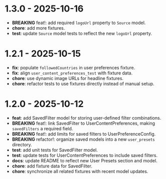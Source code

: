 # 1.3.0 - 2025-10-16

- **BREAKING** feat!: add required `logoUrl` property to `Source` model.
- **chore**: add more fixtures.
- **test**: update `Source` model tests to reflect the new `logoUrl` property.

# 1.2.1 - 2025-10-15

- **fix**: populate `followedCountries` in user preferences fixture.
- **fix**: align `user_content_preferences_test` with fixture data.
- **chore**: use dynamic image URLs for headline fixtures.
- **chore**: refactor tests to use fixtures directly instead of manual setup.

# 1.2.0 - 2025-10-12

- **feat**: add SavedFilter model for storing user-defined filter combinations.
- **BREAKING** feat!: link SavedFilter to UserContentPreferences, making `savedFilters` a required field.
- **BREAKING** feat!: add limits for saved filters to UserPreferenceConfig.
- **BREAKING** refactor!: organize saved models into a new `user_presets` directory.
- **test**: add unit tests for SavedFilter model.
- **test**: update tests for UserContentPreferences to include saved filters.
- **docs**: update README to reflect new User Presets section and model.
- **chore**: add fixture data for SavedFilter.
- **chore**: synchronize all related fixtures with recent model updates.
